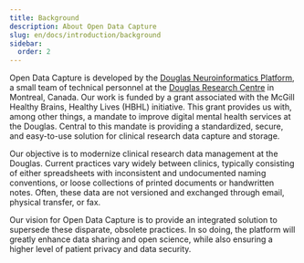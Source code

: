 ```yaml
---
title: Background
description: About Open Data Capture
slug: en/docs/introduction/background
sidebar:
  order: 2
---
```


Open Data Capture is developed by the [Douglas Neuroinformatics Platform](https://douglasneuroinformatics.ca), a small team of technical personnel at the [Douglas Research Centre](https://douglas.research.mcgill.ca/) in Montreal, Canada. Our work is funded by a grant associated with the McGill Healthy Brains, Healthy Lives (HBHL) initiative. This grant provides us with, among other things, a mandate to improve digital mental health services at the Douglas. Central to this mandate is providing a standardized, secure, and easy-to-use solution for clinical research data capture and storage.

Our objective is to modernize clinical research data management at the Douglas. Current practices vary widely between clinics, typically consisting of either spreadsheets with inconsistent and undocumented naming conventions, or loose collections of printed documents or handwritten notes. Often, these data are not versioned and exchanged through email, physical transfer, or fax.

Our vision for Open Data Capture is to provide an integrated solution to supersede these disparate, obsolete practices. In so doing, the platform will greatly enhance data sharing and open science, while also ensuring a higher level of patient privacy and data security.
